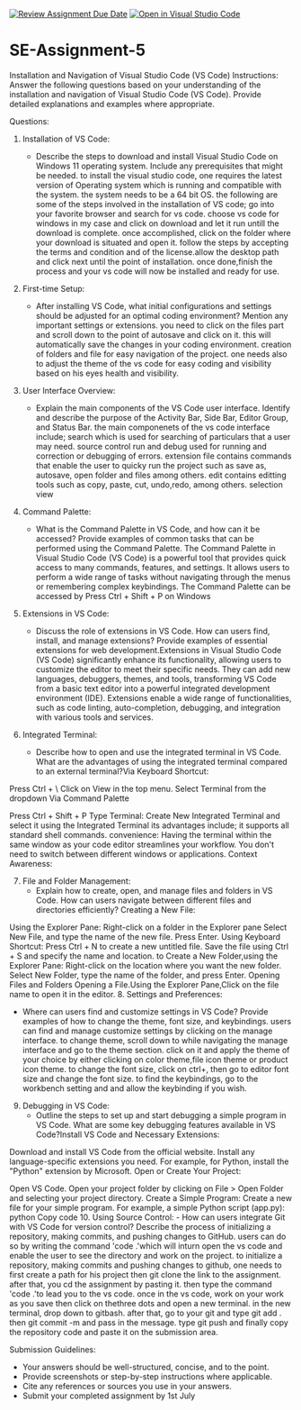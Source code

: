 [![Review Assignment Due Date](https://classroom.github.com/assets/deadline-readme-button-24ddc0f5d75046c5622901739e7c5dd533143b0c8e959d652212380cedb1ea36.svg)](https://classroom.github.com/a/XoLGRbHq)
[![Open in Visual Studio Code](https://classroom.github.com/assets/open-in-vscode-718a45dd9cf7e7f842a935f5ebbe5719a5e09af4491e668f4dbf3b35d5cca122.svg)](https://classroom.github.com/online_ide?assignment_repo_id=15259345&assignment_repo_type=AssignmentRepo)
# SE-Assignment-5
Installation and Navigation of Visual Studio Code (VS Code)
 Instructions:
Answer the following questions based on your understanding of the installation and navigation of Visual Studio Code (VS Code). Provide detailed explanations and examples where appropriate.

 Questions:

1. Installation of VS Code:
   - Describe the steps to download and install Visual Studio Code on Windows 11 operating system. Include any prerequisites that might be needed.
   to install the visual studio code, one requires the latest version of Operating system which is running and compatible with the system. the system needs to be a 64 bit OS. the following are some of the steps involved in the installation of VS code;
   go into your favorite browser and search for vs code. choose vs code for windows in my case and click on download and let it run untill the download is complete. once accomplished, click on the folder where your download is situated and open it. follow the steps by accepting the terms and condition and of the license.allow the desktop path and click next until the point of installation. once done,finish the process and your vs code will now be installed and ready for use.

2. First-time Setup:
   - After installing VS Code, what initial configurations and settings should be adjusted for an optimal coding environment? Mention any important settings or extensions. you need to click on the files part and scroll down to the point of autosave and click on it. this will automatically save the changes in your coding environment.
   creation of folders and file for easy navigation of the project.
   one needs also to adjust the theme of the vs code for easy coding and visibility based on his eyes health and visibility.

3. User Interface Overview:
   - Explain the main components of the VS Code user interface. Identify and describe the purpose of the Activity Bar, Side Bar, Editor Group, and Status Bar.
the main componenets of the vs code interface include;
search which is used for searching of particulars that a user may need.
source control
run and debug used for running and correction or debugging of errors.
extension
file contains commands that enable the user to quicky run the project such as save as, autosave, open folder and files among others.
edit contains editting tools such as copy, paste, cut, undo,redo, among others.
selection 
view
4. Command Palette:
   - What is the Command Palette in VS Code, and how can it be accessed? Provide examples of common tasks that can be performed using the Command Palette.
The Command Palette in Visual Studio Code (VS Code) is a powerful tool that provides quick access to many commands, features, and settings. It allows users to perform a wide range of tasks without navigating through the menus or remembering complex keybindings. The Command Palette can be accessed by Press Ctrl + Shift + P on Windows
5. Extensions in VS Code:
   - Discuss the role of extensions in VS Code. How can users find, install, and manage extensions? Provide examples of essential extensions for web development.Extensions in Visual Studio Code (VS Code) significantly enhance its functionality, allowing users to customize the editor to meet their specific needs. They can add new languages, debuggers, themes, and tools, transforming VS Code from a basic text editor into a powerful integrated development environment (IDE). Extensions enable a wide range of functionalities, such as code linting, auto-completion, debugging, and integration with various tools and services.

6. Integrated Terminal:
   - Describe how to open and use the integrated terminal in VS Code. What are the advantages of using the integrated terminal compared to an external terminal?Via Keyboard Shortcut:

Press Ctrl + \ 
Click on View in the top menu.
Select Terminal from the dropdown Via Command Palette

Press Ctrl + Shift + P 
Type Terminal: Create New Integrated Terminal and select it using the Integrated Terminal
its advantages include;
it supports all standard shell commands.
convenience: Having the terminal within the same window as your code editor streamlines your workflow. You don't need to switch between different windows or applications.
Context Awareness:

7. File and Folder Management:
   - Explain how to create, open, and manage files and folders in VS Code. How can users navigate between different files and directories efficiently?
Creating a New File:

Using the Explorer Pane:
Right-click on a folder in the Explorer pane 
Select New File, and type the name of the new file.
Press Enter.
Using Keyboard Shortcut:
Press Ctrl + N to create a new untitled file.
Save the file using Ctrl + S and specify the name and location.
to Create a New Folder,using the Explorer Pane:
Right-click on the location where you want the new folder.
Select New Folder, type the name of the folder, and press Enter.
Opening Files and Folders
Opening a File.Using the Explorer Pane,Click on the file name to open it in the editor.
8. Settings and Preferences:
   - Where can users find and customize settings in VS Code? Provide examples of how to change the theme, font size, and keybindings. users can find and manage customize settings by clicking on the manage interface. to change theme, scroll down to while navigating the manage interface and go to the theme section. click on it and apply the theme of your choice by either clicking on color theme,file icon theme or product icon theme. to change the font size, click on ctrl+, then go to editor font size and change the font size. to find the keybindings, go to the workbench setting and and allow the keybinding if you wish.

9. Debugging in VS Code:
   - Outline the steps to set up and start debugging a simple program in VS Code. What are some key debugging features available in VS Code?Install VS Code and Necessary Extensions:

Download and install VS Code from the official website.
Install any language-specific extensions you need. For example, for Python, install the "Python" extension by Microsoft.
Open or Create Your Project:

Open VS Code.
Open your project folder by clicking on File > Open Folder and selecting your project directory.
Create a Simple Program:
Create a new file for your simple program. For example, a simple Python script (app.py):
python
Copy code
10. Using Source Control:
    - How can users integrate Git with VS Code for version control? Describe the process of initializing a repository, making commits, and pushing changes to GitHub. users can do so by writing the command 'code .'which will inturn open the vs code and enable the user to see the directory and work on the project. to initialize a repository, making commits and pushing changes to github, one needs to first create a path for his
    project then git clone the link to the assignment. after that, you cd the assignment by pasting it. then type the command 'code .'to lead you to the vs code. once in the vs code, work on your work as you save then click on thethree dots and open a new terminal. in the new terminal, drop down to gitbash. after that, go to your git and type git add . then git commit -m and pass in the message. type git push and finally copy the repository code and paste it on the submission area.

 Submission Guidelines:
- Your answers should be well-structured, concise, and to the point.
- Provide screenshots or step-by-step instructions where applicable.
- Cite any references or sources you use in your answers.
- Submit your completed assignment by 1st July 

